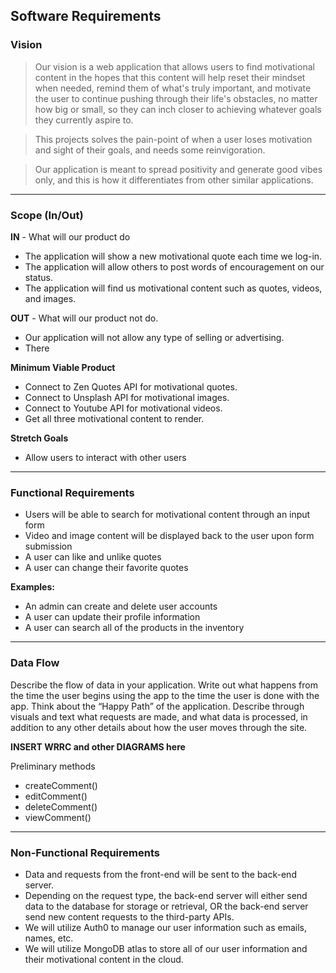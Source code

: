 ## Software Requirements

### Vision

>Our vision is a web application that allows users to find motivational content in the hopes that this content will help reset their mindset when needed, remind them of what's truly important, and motivate the user to continue pushing through their life's obstacles, no matter how big or small, so they can inch closer to achieving whatever goals they currently aspire to.

>This projects solves the pain-point of when a user loses motivation and sight of their goals, and needs some reinvigoration.

>Our application is meant to spread positivity and generate good vibes only, and this is how it differentiates from other similar applications.

<hr>

### Scope (In/Out)

**IN** - What will our product do

- The application will show a new motivational quote each time we log-in.
- The application will allow others to post words of encouragement on our status.
- The application will find us motivational content such as quotes, videos, and images.
  
**OUT** - What will our product not do.

- Our application will not allow any type of selling or advertising.
- There 
  
**Minimum Viable Product**

- Connect to Zen Quotes API for motivational quotes. 
- Connect to Unsplash API for motivational images.
- Connect to Youtube API for motivational videos.
- Get all three motivational content to render.

**Stretch Goals**

- Allow users to interact with other users

<hr>

### Functional Requirements

- Users will be able to search for motivational content through an input form
- Video and image content will be displayed back to the user upon form submission
- A user can like and unlike quotes
- A user can change their favorite quotes

**Examples:**
  - An admin can create and delete user accounts
  - A user can update their profile information
  - A user can search all of the products in the inventory

<hr>

### Data Flow

Describe the flow of data in your application. Write out what happens from the time the user begins using the app to the time the user is done with the app. Think about the “Happy Path” of the application. Describe through visuals and text what requests are made, and what data is processed, in addition to any other details about how the user moves through the site.

**INSERT WRRC and other DIAGRAMS here**

Preliminary methods
- createComment()
- editComment()
- deleteComment()
- viewComment()

<hr>

### Non-Functional Requirements

- Data and requests from the front-end will be sent to the back-end server. 
- Depending on the request type, the back-end server will either send data to the database for storage or retrieval, OR the back-end server send new content requests to the third-party APIs.
- We will utilize Auth0 to manage our user information such as emails, names, etc.
- We will utilize MongoDB atlas to store all of our user information and their motivational content in the cloud.